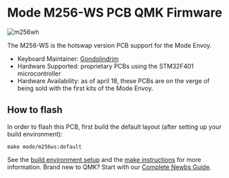 # Mode M256-WS PCB QMK Firmware

![m256wh](https://imgur.com/97KRZCr.jpg)

The M256-WS is the hotswap version PCB support for the Mode Envoy.

* Keyboard Maintainer: [Gondolindrim](https://github.com/Gondolindrim)
* Hardware Supported: proprietary PCBs using the STM32F401 microcontroller
* Hardware Availability: as of april 18, these PCBs are on the verge of being sold with the first kits of the Mode Envoy.

## How to flash

In order to flash this PCB, first build the default layout (after setting up your build environment):

    make mode/m256ws:default

See the [build environment setup](https://docs.qmk.fm/#/getting_started_build_tools) and the [make instructions](https://docs.qmk.fm/#/getting_started_make_guide) for more information. Brand new to QMK? Start with our [Complete Newbs Guide](https://docs.qmk.fm/#/newbs).
